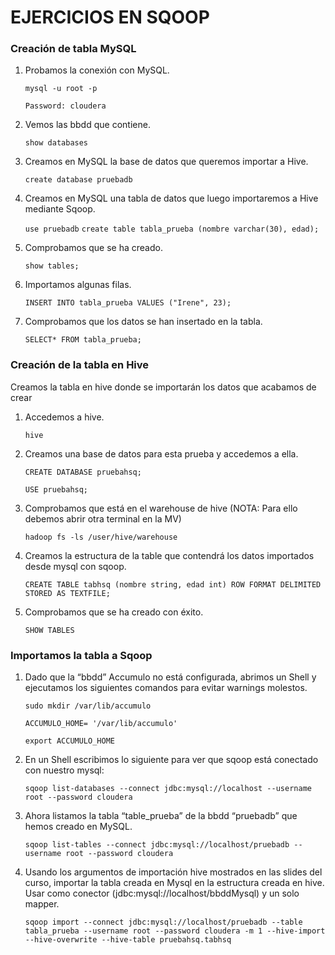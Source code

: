 # EJERCICIOS EN SQOOP

### Creación de tabla MySQL

1. Probamos la conexión con MySQL.
 
      `mysql -u root -p`
  
      `Password: cloudera`
  
 2. Vemos las bbdd que contiene.

      `show databases`
      
 3. Creamos en MySQL la base de datos que queremos importar a Hive.

      `create database pruebadb`
      
 4. Creamos en MySQL una tabla de datos que luego importaremos a Hive mediante Sqoop.

      `use pruebadb`
      `create table tabla_prueba (nombre varchar(30), edad);`
      
 5. Comprobamos que se ha creado.
 
      `show tables;`
      
 6. Importamos algunas filas.
 
      `INSERT INTO tabla_prueba VALUES ("Irene", 23);`
      
 7. Comprobamos que los datos se han insertado en la tabla.

      `SELECT* FROM tabla_prueba;`
      

### Creación de la tabla en Hive

Creamos la tabla en hive donde se importarán los datos que acabamos de crear

1. Accedemos a hive.

   `hive`
   
2. Creamos una base de datos para esta prueba y accedemos a ella.

   `CREATE DATABASE pruebahsq;`
   
   `USE pruebahsq;`
   
3. Comprobamos que está en el warehouse de hive (NOTA: Para ello debemos abrir otra terminal en la MV)

   `hadoop fs -ls /user/hive/warehouse`

4. Creamos la estructura de la table que contendrá los datos importados desde mysql con sqoop.

   `CREATE TABLE tabhsq (nombre string, edad int) ROW FORMAT DELIMITED STORED AS TEXTFILE;`

5. Comprobamos que se ha creado con éxito.

   `SHOW TABLES`
   
   
### Importamos la tabla a Sqoop

1. Dado que la “bbdd” Accumulo no está configurada, abrimos un Shell y ejecutamos los siguientes comandos para evitar warnings molestos.

   `sudo mkdir /var/lib/accumulo`
   
   `ACCUMULO_HOME= '/var/lib/accumulo'`
   
   `export ACCUMULO_HOME` 
   
2. En un Shell escribimos lo siguiente para ver que sqoop está conectado con nuestro mysql:

   `sqoop list-databases --connect jdbc:mysql://localhost --username root --password cloudera`
   
3. Ahora listamos la tabla “table_prueba” de la bbdd “pruebadb” que hemos creado en MySQL.

   `sqoop list-tables --connect jdbc:mysql://localhost/pruebadb --username root --password cloudera`
   
4. Usando los argumentos de importación hive mostrados en las slides del curso, importar la tabla creada en Mysql en la estructura creada en hive. Usar como conector (jdbc:mysql://localhost/bbddMysql) y un solo mapper.

   `sqoop import --connect jdbc:mysql://localhost/pruebadb --table tabla_prueba --username root --password cloudera -m 1 --hive-import --hive-overwrite --hive-table pruebahsq.tabhsq`
  
